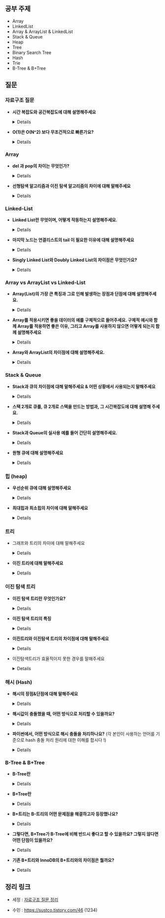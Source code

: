 ## 공부 주제
- Array
- LinkedList
- Array & ArrayList & LinkedList
- Stack & Queue
- Heap
- Tree
- Binary Search Tree
- Hash
- Trie
- B-Tree & B+Tree

## 질문 

### 자료구조 질문

- **시간 복잡도와 공간복잡도에 대해 설명해주세요**

    <details>
    - 시간 복잡도 : 문제의 크기와 이를 해결하는 데 걸리는 시간 사이의 관계
    - 공간 복잡도 : 문제의 크기와 이를 해결하는 데 필요한 메모리 공간 사이의 관계
    </details>


- **O(1)은 O(N^2) 보다 무조건적으로 빠른가요?**

    <details>
    - O(1) : 입력 크기에 관계없이 일정한 실행시간을 가지는 알고리즘
        - 일정 시간을 가져, 안정적인 성능을 가지느다.
    - O(n^2) : 입력 크기의 제곱에 비례하는 실행시간을 가지는 알고리즘
        - 입력크기가 매우 작을 때에는 O(n^2)가 O(1) 보다 빠를 수 있지만, 일반적으로 O(1)이 더 빠르다.
    </details>

### Array

- **del 과 pop의 차이는 무엇인가?**

    <details>
    - del과 pop은 지우고자 하는 리스트의 인덱스를 받아서 지우는 방식<br>
    - pop은 지워진 <인덱스의 값>을 반환하지만,<br>
    - del은 반환하지 않는다.<br>
    - 이 차이 때문에 미세하게 del이 pop 보다 수행속도가 더 빠르다.<br>
    - remove와 동일하게 pop과 del은 특정 인덱스를 삭제한 다음 리스트를 재조정 한다.<br>
    - del이 가장 빠르고, pop과 remove는 비슷한 수행시간을 갖는다.
    </details>

- **선형탐색 알고리즘과 이진 탐색 알고리즘의 차이에 대해 말해주세요**

    <details>
    - 선형 탐색 알고리즘 (Linear Search)
        - 리스트의 길이에 비례하는 시간 소요 : `O(n)`
        - 최악의 경우 : 모든 원소를 다 비교해야 한다
    - 이진 탐색 알고리즘 (Binary Serach)
        - 탐색하려는 리스트가 이미 정렬되어 있는 경우에만 적용 가능
        - 크기 순으로 정렬되어 있다는 성질을 이용
        - 한 번 비교가 일어날 때마다 리스트를 반씩 줄임
        - `O(logn)`
    </details>

### Linked-List

- **Linked List란 무엇이며, 어떻게 작동하는지 설명해주세요.**

    <details>
    - 구성 요소(Node)
        - data
        - Link (next)
    - 데이터의 모음을 저장하는 자료구조 중 하나
    - 각각의 데이터는 노드라고 불리는 객체로 표현되며, 이 노드는 데이터를 저장하는 데이터 필드와 다음 노드를 가리키는 포인터 필드로 구성
    - 이러한 방식으로 노드들이 연결된 구조를 가지고 있으며, 이 노드는 순서대로 나열
        - 첫번째 노드는 연결리스트의 head
        - 마지막 노드는 연결리스트의 tail
        - 중간에 새로운 노드를 삽입하거나, 노드를 삭제하거나, 검색하는 연산
    - Linked List의 장점
        - 삽입 삭제가 O(1)의 시간복잡도로 가능
    - 단점
        - 데이터를 검색하거나 특정 위치에 있는 데이터를 가져오는 데 O(n)의 시간복잡도가 필요하다
        - 데이터의 주소를 저장하므로, 배열보다 많은 메모리를 사용할 수 있다.
    </details>

- **마지막 노드는 연결리스트의 tail 이 필요한 이유에 대해 설명해주세요**

    <details>
    뒤에 삽입이 필요한다 할 때 앞에서부터 탐색하는 것 보다 tail에 하나를 더 붙이는게 효율적
    </details>

- **Singly Linked List와 Doubly Linked List의 차이점은 무엇인가요?**
  
    <details>
    - Doubly Linked-List
        - Singly Linked - List
            - 각 노드가 다음 노드를 가리키는 포인터 필드 하나만 가지고 있는 구조
            - 각 노드는 다음 노드에 대한 정보만 가지고 있으며, 이전 노드에 대한 정보는 가지고 있지 않다.
            - 각 노드는 다음 노드를 참조하여, 순서대로 연결된 구조를 가진다.
        - 각 노드가 이전 노드와 다음 노드를 모두 가리키는 포인터 필드 두개를 가지고 있는 구조
        - 각 노드는 이전 노드와 다음 노드에 대한 정보를 모두 가지고 있으며, 이전 노드와 다음 노드 모두에 대한 연결이 존재
    </details>

### Array vs ArrayList vs Linked-List

- **Array(List)의 가장 큰 특징과 그로 인해 발생하는 장점과 단점에 대해 설명해주세요.**

  <details>
  Array의 가장 큰 특징은 순차적으로 데이터를 저장한다는 점입니다.
  데이터에 순서가 있기 때문에 0부터 시작하는 index가 존재하며, index를 사용해 특정 요소를 찾고 조작이 가능하다는 것이 Array의 장점입니다.
  순차적으로 존재하는 데이터의 중간에 요소가 삽입되거나 삭제되는 경우 그 뒤의 모든 요소들을 한 칸씩 뒤로 밀거나 당겨줘야 하는 단점도 있습니다.
  이러한 이유로 Array는 정보가 자주 삭제되거나 추가되는 데이터를 담기에는 적절치 않습니다.
  </details>

- **Array를 적용시키면 좋을 데이터의 예를 구체적으로 들어주세요. 구체적 예시와 함께 Array를 적용하면 좋은 이유, 그리고 Array를 사용하지 않으면 어떻게 되는지 함께 설명해주세요**

  <details>
  Array를 적용시키면 좋은 예로 주식 차트가 있습니다.
  주식 차트에 대한 데이터는 요소가 중간에 새롭게 추가되거나 삭제되는 정보가 아니며, 날짜별로 주식 가격이 차례대로 저장되어야 하는 데이터입니다.
  즉, 순서가 굉장히 중요한 데이터이므로 Array 같이 순서를 보장해주는 자료구조를 사용하는 것이 좋습니다.
  Array를 사용하지 않고 순서가 없는 자료 구조를 사용하는 경우에는 날짜별 주식 가격을 확인하기 어려우며 매번 전체 자료를 읽어 들이고 비교해야 하는 번거로움이 발생합니다.
  </details>

- **Array와 ArrayList의 차이점에 대해 설명해주세요.**

  <details>
  Array는 크기가 고정적이고, ArrayList는 크기가 가변적입니다.
  Array는 초기화 시 메모리에 할당되어 ArrayList보다 속도가 빠르고,
  ArrayList는 데이터 추가 및 삭제 시 메모리를 재할당하기 때문에 속도가 Array보다 느립니다.</details>


  


### Stack & Queue

- **Stack과 큐의 차이점에 대해 말해주세요 & 어떤 상황에서 사용되는지 말해주세요**
  
    <details>
    - 스택
        - 자료를 선형적으로 저장하는 자료구조
        - 마지막에 삽입된 자료가 가장 먼저 꺼내진다.
        - 수식 계산, 함수 호출, 브라우저의 뒤로 가기
    - 큐
        - 자료를 일렬로 저장하는 자료 구조
        - 처음에 삽입된 자료가 가장 먼저 꺼내지는 FIFO
        - 대기열 처리, 너비우선탐색, 캐시</details>

    
  
  
- **스택 2개로 큐를, 큐 2개로 스택을 만드는 방법과, 그 시간복잡도에 대해 설명해 주세요.**

    <details>
    - 스택 2개로 큐
        - 하나의 스택은 데이터를 저장하기 위한 스택
        - 다른 하나의 스택은 역순으로 데이터를 저장하기 위한 스택
        - 데이터를 삽입하기 위해서는 먼저 데이터를 역순으로 저장하는 스택에 데이터를 삽입하고, 그 다음 데이터를 저장하는 스택에서 데이터를 삽입
        - 데이터를 삭제하기 위해서는 역순으로 저장된 스택에서 데이터를 팝하면 큐에서 가장 오래된 데이터를 삭제할 수 있습니다.
    - 큐 2개로 스택
        - 데이터를 삽입할 때는 하나의 큐에 데이터를 삽입
        - 데이터를 삭제할 때는 다른 큐로 모든 데이터를 이동시키면서
        - 가장 마지막에 삽입된 데이터를 제거
    </details>

- **Stack과 Queue의 실사용 예를 들어 간단히 설명해주세요.**

    <details>
    Stack - 자바의 Stack 메모리 영역
    지역변수와 매개변수 데이터 값이 저장되는 공간이며, 메소드 호출시 메모리에 할당되고 종료되면 메모리가 해제되며,
    LIFO(Last In First Out)구조를 가집니다.
    <br><br>
    Queue - OS의 스케쥴러
    자원의 할당과 회수를 하는 스케쥴러 역할을 큐가 할 수 있습니다.
    메모리에 적재된 다수의 프로세스 중 어떤 프로세스에게 자원을 할당할 것인가 그 순서를 결정하는 것이 자원의 효율적인 사용에 있고,
    가장 단순한 형태의 스케쥴링 정책이 선입선처리(First Com First Served) 즉, 큐라고 볼 수 있습니다.
    </details>
    
- **원형 큐에 대해 설명해주세요**

    <details>
    - 큐에 빈 메모리가 남아 있어도, 꽉 차있는 것으로 판단할 수 있다.
    - 논리적으로 배열의 처음과 끝이 연결되어 있는 것으로 간주함
    - 공백, 포화 상태를 구분하기 위해 자리 하나를 항상 비워둔다.
    </details>


### 힙 (heap)

- **우선순위 큐에 대해 설명해주세요**

    <details>
    - 큐는 먼저 들어오는 데이터가 먼저 나가는 FIFO형식의 자료구조
    - 우선순위 큐는 먼저 들어오는 데이터가 아니라, 우선순위가 높은 데이터가 먼저 나가는 형태의 자료구조
        - 힙을 이용하여 구현
    </details>

- **최대힙과 최소힙의 차이에 대해 말해주세요**
  
    <details>
    - 최대힙 : 부모 노드의 키 값이 자식 노드의 키 값보다 크거나 같은 완전 이진 트리
    - 최소힙 : 부모 노드의 키 값이 자식 노드의 키 값보다 작거나 같은 완전 이진 트리
    </details>


### 트리

- 그래프와 트리의 차이에 대해 말해주세요

    <details>
    - 그래프
        - 방향성 : 방향 그래프 혹은 무방향 그래프
        - 순환성 : 순환 및 비순환
        - 루트 노드 존재 여부 : 루트 노드가 없음
        - 노드 간 관계성 : 부모와 자식 관계 없음
        - 모델의 종류 : 네트워크 모델
    - 트리
        - 방향성 : 방향그래프
        - 순환성 : 비순환
        - 루트 노드 존재 여부 : 루트 노드가 존재
        - 노드 간 관계성 : 부모와 자식 관계
        - 모델의 종류 : 계층 모델
      </details>

- **이진 트리에 대해 말해주세요**

    <details>
    - 모든 노드의 차수가 2 이하인 트리
    - 재귀적으로 정의할 수 있다.
    - 루트노드 + 왼쪽 서브트리 + 오른쪽 서브트리
    </details>


### 이진 탐색 트리

- **이진 탐색 트리란 무엇인가요?**

    <details>
    - 이진탐색 : **탐색에 소요되는 시간복잡도는 O(logN)**, but 삽입,삭제가 불가능
    - 연결리스트 : **삽입, 삭제의 시간복잡도는 O(1)**, but 탐색하는 시간복잡도가 O(N)
    - 이 두가지를 합하여 장점을 모두 얻는 것이 **'이진탐색트리'**
    - 즉, 효율적인 탐색 능력을 가지고, 자료의 삽입 삭제도 가능하게 만들자
    </details>

- **이진 탐색 트리의 특징**

    <details>
    - 각 노드의 자식이 2개 이하
    - 각 노드의 왼쪽 자식은 부모보다 작고, 오른쪽 자식은 부모보다 큼
    - 중복된 노드가 없어야 함
    </details>

- **이진트리와 이진탐색 트리의 차이점에 대해 말해주세요**

    <details>
    - 이진탐색 트리
        - 왼쪽 자식 노드의 값은 현재 노드의 값보다 작습니다.
        - 오른쪽 자식 노드의 값은 현재 노드의 값보다 큽니다.
    - 이진탐색트리는 데이터를 정렬된 상태로 저장하기 위해 사용되는 자료구조
    - 이진트리와 이진탐색트리의 가장 큰 차이점은 노드들의 정렬 여부
    - 이진탐색트리는 모든 노드가 정렬되어 있기 때문에 검색과 삽입, 삭제 연산이 빠르게 수행될 수 있습니다
    - 이진트리는 정렬되어 있지 않기 때문에 검색 연산의 경우 모든 노드를 탐색해야 하는 최악의 경우(O(N))가 발생할 수 있습니다.
    </details>

- 이진탐색트리가 효율적이지 못한 경우를 말해주세요
  
    <details>
    한쪽으로 치우쳐진 균형이 이루어지지 않은 이진탐색 트리 -> 선형 탐색과 동등한 복잡도를 가진 경우
    - O(n)
    - 그러면 이진탐색트리를 사용할 이유가 있을까?
      - 이를 바로잡기 위해
      - AVL Tree, RedBlack Tree
        </details>


### 해시 (Hash)

- **해시의 장점&단점에 대해 말해주세요**

    <details>
    - 해시테이블은 key-value가 1:1로 매핑되어 있기 때문에 삽입, 삭제, 검색의 과정에서 모두 평균적으로O(1)의 시간복잡도를 가지고 있다. <br>
    - 단점 <br>
        - 해시 충돌이 발생 <br>
        - 순서/관계가 있는 배열에는 어울리지 않는다. <br>
        - 공간 효율성이 떨어진다. <br>
    </details>

- **해시값이 충돌했을 때, 어떤 방식으로 처리할 수 있을까요?**

    <details>
    1. 체이닝 : 연결리스트로 노드를 계속 추가해나가는 방식 (제한 없이 계속 연결 가능, but 메모리 문제) <br>
    2. Open Addressing: 해시 함수로 얻은 주소가 아닌 다른 주소에 데이터를 저장할 수 있도록 허용 (해당 키 값에 저장되어있으면 다음 주소에 저장) <br>
    3. 선형 탐사 : 정해진 고정 폭으로 옮겨 해시값의 중복을 피함 <br>
    4. 제곱 탐사 : 정해진 고정 폭을 제곱수로 옮겨 해시값의 중복을 피함 <br>
    </details>

- **파이썬에서, 어떤 방식으로 해시 충돌을 처리하나요?** (각 본인이 사용하는 언어를 기준으로 hash 충돌 처리 원리에 대한 이해를 합시다 !)
  
    <details>
    파이썬의 딕셔너리(dict) 타입은 내부적으로 해시 테이블을 사용하며, 이를 통해 매우 빠른 검색과 삽입을 제공합니다. 하지만, 해시 충돌이 발생하면 체이닝을 통해 해결하므로, 최악의 경우에는 검색 및 삽입이 O(n)의 시간복잡도를 가질 수 있습니다. 그러나 대부분의 경우에는 충돌이 거의 발생하지 않기 때문에, 딕셔너리 타입은 매우 높은 성능을 보입니다.

    출처 : GPT (불확실할 수 있으니 개인이 더 공부해보기)
    </details>


### B-Tree & B+Tree

- **B-Tree란**

    <details>
    - 이진 트리를 확장해서 많은 자식을 갖을 수 있는 균형 트리
    - key들이 항상 오름차순으로 정렬되어 구성
    - Branch와 Leaf 노드가 key와 data를 저장
    </details>

- **B+Tree란**

    <details>
    - B트리를 확장해서 데이터의 빠른 접근을 위한 인덱스 역할만 하는 비단말 노드를 추가한 트리(리프들이 연결되어 있음)
    - Branch 노드는 key만 저장-하나의 노드에 더 많은 key를 담을 수 있게 되므로 트리의 높이가 B 트리에 비해 더 낮아진다.(cache hit를 높임)
    - Leaf 노드는 Key와 Data를 저장하고 Linked List로 연결되어 있음(검색에 유용)
    </details>

- **B+트리는 B-트리의 어떤 문제점을 해결하고자 등장했나요?**
  
    <details>
    B-트리의 순회작업에 대한 문제점. <br>풀 스캔 시 B트리는 모든 노드를 확인해야하지만, B+ 트리의 경우 리프노드에 연결된 연결리스트로 선형 탐색이 가능하다.
    </details>
    
- **그렇다면, B+Tree가 B-Tree에 비해 반드시 좋다고 할 수 있을까요? 그렇지 않다면 어떤 단점이 있을까요?**
  
    <details>
    B Tree의 경우 best case에는 루트에서 끝날수 있지만, B+Tree의 경우 무조건 leaf노드까지 가야한다.
    </details>
    
-  **기존 B+트리와 InnoDB의 B+트리와의 차이점은 뭘까요?**

    <details>
    기존 B+트리는 리프노드가 SingleLinkedList이지만, InnoDB의 리프노드는 DoubleLinkedList있고 자식노드로는 SingbleLinkedList로 연결되어있다. 등등
    </details>

    

## 정리 링크

* 세정 : [자료구조 질문 정리](https://evening-november-9ec.notion.site/15-8188fa8e3aff49ca9ce02158b30dc946)

* 수민 : https://sustco.tistory.com/46 (1234)
